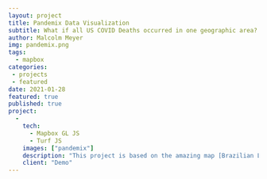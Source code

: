 ```yaml
---
layout: project
title: Pandemix Data Visualization
subtitle: What if all US COVID Deaths occurred in one geographic area?
author: Malcolm Meyer
img: pandemix.png
tags:
  - mapbox
categories: 
 - projects
 - featured
date: 2021-01-28
featured: true
published: true
project:
  - 
    tech:
      - Mapbox GL JS
      - Turf JS
    images: ["pandemix"]
    description: "This project is based on the amazing map [Brazilian Lupa](https://piaui.folha.uol.com.br/lupa/epicentro/en/). It uses a dot density visualization to represent deaths from US COVID-19 clustered in one geographic area. The populations are based on US Census Block Groups, with one dot representing 20 US deaths. All statistics are generated client-side using vector tiles and web-workers"
    client: "Demo"
---
```


